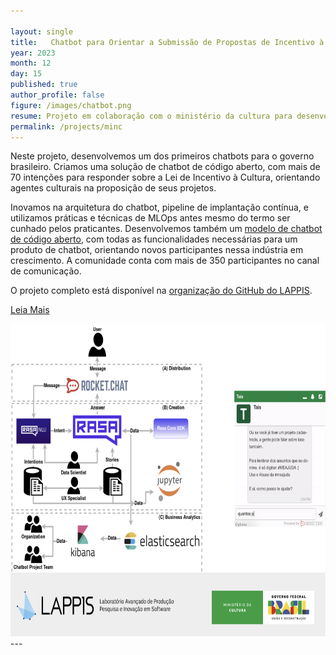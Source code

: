 ```yaml
---

layout: single
title:   Chatbot para Orientar a Submissão de Propostas de Incentivo à Cultura - Ministério da Cultura (2017-2019)
year: 2023
month: 12
day: 15
published: true
author_profile: false
figure: /images/chatbot.png
resume: Projeto em colaboração com o ministério da cultura para desenvolver um dos primeiros chatbots de software livre e usando modelos de machine learning  na esfera pública. Pesquisa em DevOps, MLOps, chatbots, visualização de dados.
permalink: /projects/minc
---
```



Neste projeto, desenvolvemos um dos primeiros chatbots para o governo brasileiro. Criamos uma solução de chatbot de código aberto, com mais de 70 intenções para responder sobre a Lei de Incentivo à Cultura, orientando agentes culturais na proposição de seus projetos.

Inovamos na arquitetura do chatbot, pipeline de implantação contínua, e utilizamos práticas e técnicas de MLOps antes mesmo do termo ser cunhado pelos praticantes. Desenvolvemos também um [modelo de chatbot de código aberto](https://github.com/lappis-unb/rasa-ptbr-boilerplate), com todas as funcionalidades necessárias para um produto de chatbot, orientando novos participantes nessa indústria em crescimento. A comunidade conta com mais de 350 participantes no canal de comunicação.

O projeto completo está disponível na [organização do GitHub do LAPPIS](https://github.com/lappis-unb).


[Leia Mais](https://medium.com/@lappisunbfga/framework-de-assistente-virtual-do-laboratório-lappis-951aafcdbbdd)



<img src="/images/chatbot.png" alt="Arquitetura " style="height: 500px;" />
---